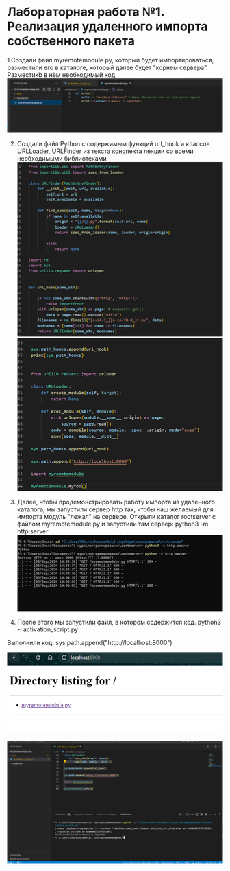 # Лабораторная работа №1. Реализация удаленного импорта собственного пакета

1.Создали файл myremotemodule.py, который будет импортироваться, разместили его в каталоге, который далее будет "корнем сервера".
Разместиkb в нём необходимый код
![Image1](https://github.com/vasiliza2/proga_5_LR1/blob/76668a338e99b20a10b6f682f16aaa75aef06c07/%D0%A1%D0%BD%D0%B8%D0%BC%D0%BE%D0%BA%20%D1%8D%D0%BA%D1%80%D0%B0%D0%BD%D0%B0%202024-09-05%20150228.png)

2. Создали файл Python с содержимым функций url_hook и классов URLLoader, URLFinder из текста конспекта лекции со всеми необходимыми библиотеками
![image2](https://github.com/vasiliza2/proga_5_LR1/blob/ce90d94bb8679aaa341ed7dbc9fa1248b84b0e4e/%D0%A1%D0%BD%D0%B8%D0%BC%D0%BE%D0%BA%20%D1%8D%D0%BA%D1%80%D0%B0%D0%BD%D0%B0%202024-09-05%20151611.png)
![image3](https://github.com/vasiliza2/proga_5_LR1/blob/ce90d94bb8679aaa341ed7dbc9fa1248b84b0e4e/image.png)

3. Далее, чтобы продемонстрировать работу импорта из удаленного каталога, мы запустили сервер http так, чтобы наш желаемый для импорта модуль "лежал" на сервере.  Открыли каталог rootserver с файлом myremotemodule.py и запустили там сервер:
python3 -m http.server
![image4](https://github.com/vasiliza2/proga_5_LR1/blob/94a94fc9f690de4362692987a013dffa2ce909b8/%D0%A1%D0%BD%D0%B8%D0%BC%D0%BE%D0%BA%20%D1%8D%D0%BA%D1%80%D0%B0%D0%BD%D0%B0%202024-09-05%20143821.png)

4. После этого мы запустили файл, в котором содержится код.
python3 -i activation_script.py
 
Выполнили код:
sys.path.append("http://localhost:8000")

![image5](https://github.com/vasiliza2/proga_5_LR1/blob/94a94fc9f690de4362692987a013dffa2ce909b8/%D0%A1%D0%BD%D0%B8%D0%BC%D0%BE%D0%BA%20%D1%8D%D0%BA%D1%80%D0%B0%D0%BD%D0%B0%202024-09-05%20143837.png)

![image6](https://github.com/vasiliza2/proga_5_LR1/blob/e2f051fa3a0ab0ffc031517b125c381ae3c6d1d7/%D0%A1%D0%BD%D0%B8%D0%BC%D0%BE%D0%BA%20%D1%8D%D0%BA%D1%80%D0%B0%D0%BD%D0%B0%202024-09-05%20143737.png)
